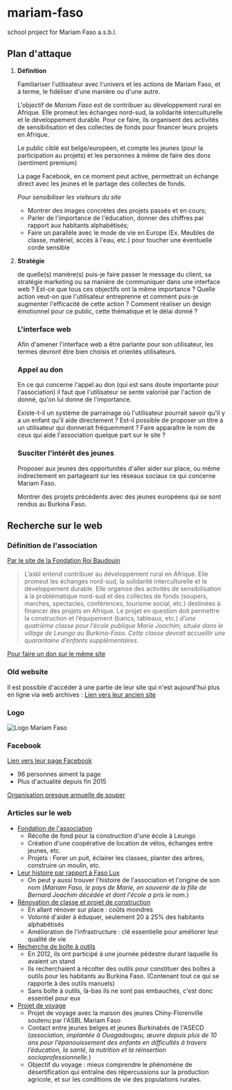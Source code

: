 # mariam-faso
school project for Mariam Faso a.s.b.l.

## Plan d'attaque
1. __Définition__

    Familiariser l'utilisateur avec l'univers et les actions de Mariam Faso, et à terme, le fidéliser d'une manière ou d'une autre.

    L'objectif de _Mariam Faso_ est de contribuer au développement rural en Afrique. Elle promeut les échanges nord-sud, la solidarité interculturelle et le développement durable. Pour ce faire, ils organisent des activités de sensibilisation et des collectes de fonds pour financer leurs projets en Afrique.

    Le public ciblé est belge/européen, et compte les jeunes (pour la participation au projets) et les personnes à même de faire des dons (sentiment premium)

    La page Facebook, en ce moment peut active, permettrait un échange direct avec les jeunes et le partage des collectes de fonds.

    _Pour sensibiliser les visiteurs du site_
    * Montrer des images concrètes des projets passés et en cours;
    * Parler de l'importance de l'éducation, donner des chiffres par rapport aux habitants alphabétisés;
    * Faire un parallèle avec le mode de vie en Europe (Ex. Meubles de classe, matériel, accès à l'eau, etc.) pour toucher une éventuelle corde sensible


2. __Stratégie__

    de quelle(s) manière(s) puis-je faire passer le message du client, sa stratégie marketing ou sa manière de communiquer dans une interface web ? Est-ce que tous ces objectifs ont la même importance ? Quelle action veut-on que l'utilisateur entreprenne et comment puis-je augmenter l'efficacité de cette action ? Comment réaliser un design émotionnel pour ce public, cette thématique et le délai donné ?

    ### L'interface web

    Afin d'amener l'interface web a être parlante pour son utilisateur, les termes devront être bien choisis et orientés utilisateurs.

    ### Appel au don

    En ce qui concerne l'appel au don (qui est sans doute importante pour l'association) il faut que l'utilisateur se sente valorisé par l'action de donné, qu'on lui donne de l'importance.

    Existe-t-il un système de parrainage où l'utilisateur pourrait savoir qu'il y a un enfant qu'il aide directement ? Est-il possible de proposer un titre à un utilisateur qui donnerait fréquemment ? Faire apparaître le nom de ceux qui aide l'association quelque part sur le site ?

    ### Susciter l'intérêt des jeunes

    Proposer aux jeunes des opportunités d'aller aider sur place, ou même indirectement en partageant sur les réseaux sociaux ce qui concerne Mariam Faso.

    Montrer des projets précédents avec des jeunes européens qui se sont rendus au Burkina Faso.



## Recherche sur le web

### Définition de l'association
[Par le site de la Fondation Roi Baudouin](http://www.boudewijnstichting.net/fr/Activities/Indirect/Projectaccounts/294450)

> L’asbl entend contribuer au développement rural en Afrique. Elle promeut les échanges nord-sud, la solidarité interculturelle et le développement durable. Elle organise des activités de sensibilisation à la problématique nord-sud et des collectes de fonds (soupers, marches, spectacles, conférences, tourisme social, etc.) destinées à financer des projets en Afrique. Le projet en question doit permettre la construction et l’équipement (bancs, tableaux, etc.) _d’une quatrième classe pour l’école publique Marie Joachim, située dans le village de Leungo au Burkina-Faso. Cette classe devrait accueillir une quarantaine d’enfants supplémentaires._

[Pour faire un don sur le même site](https://www.kbs-frb.be/en/Flows/Gift/Checkout?notice=L82338%20-%20Bastogne%20-%20Mariam%20Faso%20%28Burkina%20Faso%29&title=ASBL%20Mariam%20Faso%20%28Burkina%20Faso%29)

### Old website
Il est possible d'accéder à une partie de leur site qui n'est aujourd'hui plus en ligne via web archives : [Lien vers leur ancien site](https://web.archive.org/web/20131227105107/http://mariam-faso.be/index.php)

### Logo
![Logo Mariam Faso](https://web.archive.org/web/20131227085719/http://mariam-faso.be/images/logo_mariam_faso.png)

### Facebook
[Lien vers leur page Facebook](https://www.facebook.com/MariamFaso/)
* 96 personnes aiment la page
* Plus d'actualité depuis fin 2015

[Organisation presque annuelle de souper](https://www.facebook.com/pg/MariamFaso/events/?ref=page_internal)

### Articles sur le web
* [Fondation de l'association](http://archives.lesoir.be/sainte-ode-l-asbl-mariam-faso-et-la-commune-investissen_t-20031121-Z0NRXZ.html)
    * Récolte de fond pour la construction d'une école à Leungo
    * Création d'une coopérative de location de vélos, échanges entre jeunes, etc.
    * Projets : Forer un puit, éclairer les classes, planter des arbres, construire un moulin, etc.
* [Leur histoire par rapport à Faso Lux](http://www.lavenir.net/cnt/301142)
    * On peut y aussi trouver l'histoire de l'association et l'origine de son nom (_Mariam Faso, le pays de Marie, en souvenir de la fille de Bernard Joachim décédée et dont l'école a pris le nom._)
* [Rénovation de classe et projet de construction](http://www.lavenir.net/cnt/dmf20140416_00464215)
    * En allant rénover sur place : coûts moindres
    * Volonté d'aider à éduquer, seulement 20 à 25% des habitants alphabétisés
    * Amélioration de l'infrastructure : clé essentielle pour améliorer leur qualité de vie
* [Recherche de boîte à outils](http://video.lesoir.be/video/x13rajb)
    * En 2012, ils ont participé à une journée pédestre durant laquelle ils avaient un stand
    * Ils recherchaient à récolter des outils pour constituer des boîtes à outils pour les habitants au Burkina Faso. (Contenant tout ce qui se rapporte à des outils manuels)
    * Sans boîte à outils, là-bas ils ne sont pas embauchés, c'est donc essentiel pour eux
* [Projet de voyage](http://mjcf.be/projets/voyage)
    * Projet de voyage avec la maison des jeunes Chiny-Florenville soutenu par l'ASBL Mariam Faso
    * Contact entre jeunes belges et jeunes Burkinabés de l'ASECD (_association, implantée à Ouagadougou, œuvre depuis plus de 10 ans pour l’épanouissement des enfants en difficultés à travers l’éducation, la santé, la nutrition et la réinsertion socioprofessionnelle._)
    * Objectif du voyage : mieux comprendre le phénomène de désertification qui entraîne des répercussions sur la production agricole, et sur les conditions de vie des populations rurales.
